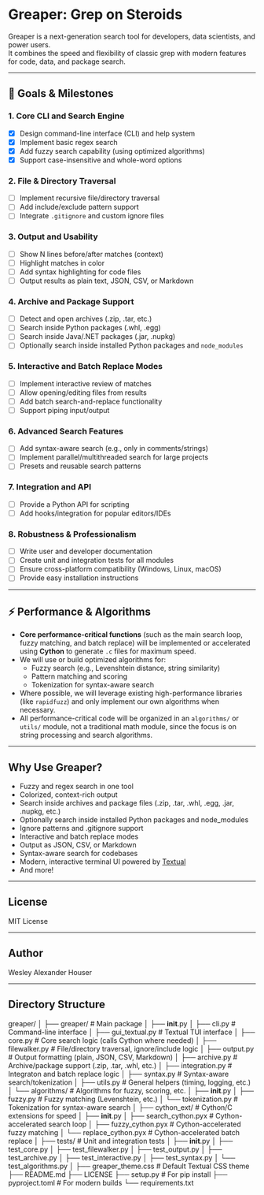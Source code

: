 # Greaper: Grep on Steroids

Greaper is a next-generation search tool for developers, data scientists, and power users.  
It combines the speed and flexibility of classic grep with modern features for code, data, and package search.

---

## 🚀 Goals & Milestones

### 1. Core CLI and Search Engine
- [x] Design command-line interface (CLI) and help system
- [x] Implement basic regex search
- [x] Add fuzzy search capability (using optimized algorithms)
- [x] Support case-insensitive and whole-word options

### 2. File & Directory Traversal
- [ ] Implement recursive file/directory traversal
- [ ] Add include/exclude pattern support
- [ ] Integrate `.gitignore` and custom ignore files

### 3. Output and Usability
- [ ] Show N lines before/after matches (context)
- [ ] Highlight matches in color
- [ ] Add syntax highlighting for code files
- [ ] Output results as plain text, JSON, CSV, or Markdown

### 4. Archive and Package Support
- [ ] Detect and open archives (.zip, .tar, etc.)
- [ ] Search inside Python packages (.whl, .egg)
- [ ] Search inside Java/.NET packages (.jar, .nupkg)
- [ ] Optionally search inside installed Python packages and `node_modules`

### 5. Interactive and Batch Replace Modes
- [ ] Implement interactive review of matches
- [ ] Allow opening/editing files from results
- [ ] Add batch search-and-replace functionality
- [ ] Support piping input/output

### 6. Advanced Search Features
- [ ] Add syntax-aware search (e.g., only in comments/strings)
- [ ] Implement parallel/multithreaded search for large projects
- [ ] Presets and reusable search patterns

### 7. Integration and API
- [ ] Provide a Python API for scripting
- [ ] Add hooks/integration for popular editors/IDEs

### 8. Robustness & Professionalism
- [ ] Write user and developer documentation
- [ ] Create unit and integration tests for all modules
- [ ] Ensure cross-platform compatibility (Windows, Linux, macOS)
- [ ] Provide easy installation instructions

---

## ⚡️ Performance & Algorithms

- **Core performance-critical functions** (such as the main search loop, fuzzy matching, and batch replace) will be implemented or accelerated using **Cython** to generate `.c` files for maximum speed.
- We will use or build optimized algorithms for:
  - Fuzzy search (e.g., Levenshtein distance, string similarity)
  - Pattern matching and scoring
  - Tokenization for syntax-aware search
- Where possible, we will leverage existing high-performance libraries (like `rapidfuzz`) and only implement our own algorithms when necessary.
- All performance-critical code will be organized in an `algorithms/` or `utils/` module, not a traditional math module, since the focus is on string processing and search algorithms.

---

## Why Use Greaper?

- Fuzzy and regex search in one tool
- Colorized, context-rich output
- Search inside archives and package files (.zip, .tar, .whl, .egg, .jar, .nupkg, etc.)
- Optionally search inside installed Python packages and node_modules
- Ignore patterns and .gitignore support
- Interactive and batch replace modes
- Output as JSON, CSV, or Markdown
- Syntax-aware search for codebases
- Modern, interactive terminal UI powered by [Textual](https://github.com/Textualize/textual)
- And more!

---

## License

MIT License

---

## Author

Wesley Alexander Houser

---

## Directory Structure

greaper/
│
├── greaper/                        # Main package
│   ├── __init__.py
│   ├── cli.py                      # Command-line interface
│   ├── gui_textual.py              # Textual TUI interface
│   ├── core.py                     # Core search logic (calls Cython where needed)
│   ├── filewalker.py               # File/directory traversal, ignore/include logic
│   ├── output.py                   # Output formatting (plain, JSON, CSV, Markdown)
│   ├── archive.py                  # Archive/package support (.zip, .tar, .whl, etc.)
│   ├── integration.py              # Integraton and batch replace logic
│   ├── syntax.py                   # Syntax-aware search/tokenization
│   ├── utils.py                    # General helpers (timing, logging, etc.)
│   └── algorithms/                 # Algorithms for fuzzy, scoring, etc.
│       ├── __init__.py
│       ├── fuzzy.py                # Fuzzy matching (Levenshtein, etc.)
│       └── tokenization.py         # Tokenization for syntax-aware search
│
├── cython_ext/                     # Cython/C extensions for speed
│   ├── __init__.py
│   ├── search_cython.pyx           # Cython-accelerated search loop
│   ├── fuzzy_cython.pyx            # Cython-accelerated fuzzy matching
│   └── replace_cython.pyx          # Cython-accelerated batch replace
│
├── tests/                          # Unit and integration tests
│   ├── __init__.py
│   ├── test_core.py
│   ├── test_filewalker.py
│   ├── test_output.py
│   ├── test_archive.py
│   ├── test_interactive.py
│   ├── test_syntax.py
│   └── test_algorithms.py
│
├── greaper_theme.css               # Default Textual CSS theme
├── README.md
├── LICENSE
├── setup.py                        # For pip install
├── pyproject.toml                  # For modern builds
└── requirements.txt
